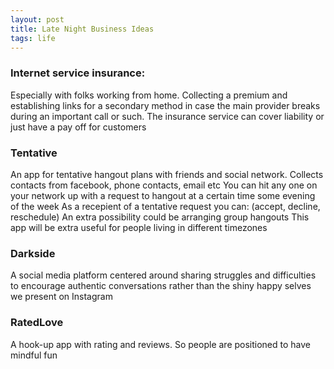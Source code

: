```yaml
---
layout: post
title: Late Night Business Ideas
tags: life 
---
```


### Internet service insurance:
Especially with folks working from home. Collecting a premium and establishing links for a secondary method in case the main provider breaks during an important call or such. The insurance service can cover liability or just have a pay off for customers

### Tentative 
An app for tentative hangout plans with friends and social network.
Collects contacts from facebook, phone contacts, email etc
You can hit any one on your network up with a request to hangout at a certain time some evening of the week
As a recepient of a tentative request you can: (accept, decline, reschedule)
An extra possibility could be arranging group hangouts
This app will be extra useful for people living in different timezones 


### Darkside 
A social media platform centered around sharing struggles and difficulties to encourage authentic conversations rather than the shiny happy selves we present on Instagram


### RatedLove
A hook-up app with rating and reviews. So people are positioned to have mindful fun
